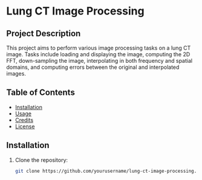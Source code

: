 # Lung CT Image Processing

## Project Description

This project aims to perform various image processing tasks on a lung CT image. Tasks include loading and displaying the image, computing the 2D FFT, down-sampling the image, interpolating in both frequency and spatial domains, and computing errors between the original and interpolated images.

## Table of Contents

- [Installation](#installation)
- [Usage](#usage)
- [Credits](#credits)
- [License](#license)

## Installation

1. Clone the repository:

   ```bash
   git clone https://github.com/yourusername/lung-ct-image-processing.git
